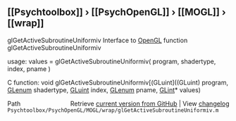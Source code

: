 ## [[Psychtoolbox]] &#8250; [[PsychOpenGL]] &#8250; [[MOGL]] &#8250; [[wrap]]

glGetActiveSubroutineUniformiv  Interface to [OpenGL](OpenGL) function glGetActiveSubroutineUniformiv  
  
usage:  values = glGetActiveSubroutineUniformiv( program, shadertype, index, pname )  
  
C function:  void glGetActiveSubroutineUniformiv[(GLuint]((GLuint) program, [GLenum](GLenum) shadertype, [GLuint](GLuint) index, [GLenum](GLenum) pname, [GLint](GLint)\* values)  




<div class="code_header" style="text-align:right;">
  <span style="float:left;">Path&nbsp;&nbsp;</span> <span class="counter">Retrieve <a href=
  "https://raw.github.com/Psychtoolbox-3/Psychtoolbox-3/beta/Psychtoolbox/PsychOpenGL/MOGL/wrap/glGetActiveSubroutineUniformiv.m">current version from GitHub</a> | View <a href=
  "https://github.com/Psychtoolbox-3/Psychtoolbox-3/commits/beta/Psychtoolbox/PsychOpenGL/MOGL/wrap/glGetActiveSubroutineUniformiv.m">changelog</a></span>
</div>
<div class="code">
  <code>Psychtoolbox/PsychOpenGL/MOGL/wrap/glGetActiveSubroutineUniformiv.m</code>
</div>

